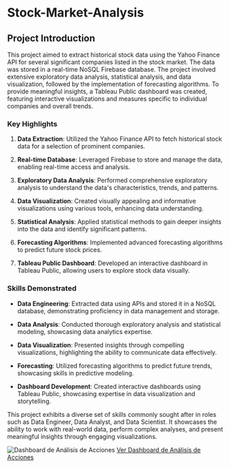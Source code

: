 # Stock-Market-Analysis
## Project Introduction

This project aimed to extract historical stock data using the Yahoo Finance API for several significant companies listed in the stock market. The data was stored in a real-time NoSQL Firebase database. The project involved extensive exploratory data analysis, statistical analysis, and data visualization, followed by the implementation of forecasting algorithms. To provide meaningful insights, a Tableau Public dashboard was created, featuring interactive visualizations and measures specific to individual companies and overall trends.

### Key Highlights

1. **Data Extraction**: Utilized the Yahoo Finance API to fetch historical stock data for a selection of prominent companies.

2. **Real-time Database**: Leveraged Firebase to store and manage the data, enabling real-time access and analysis.

3. **Exploratory Data Analysis**: Performed comprehensive exploratory analysis to understand the data's characteristics, trends, and patterns.

4. **Data Visualization**: Created visually appealing and informative visualizations using various tools, enhancing data understanding.

5. **Statistical Analysis**: Applied statistical methods to gain deeper insights into the data and identify significant patterns.

6. **Forecasting Algorithms**: Implemented advanced forecasting algorithms to predict future stock prices.

7. **Tableau Public Dashboard**: Developed an interactive dashboard in Tableau Public, allowing users to explore stock data visually.

### Skills Demonstrated

- **Data Engineering**: Extracted data using APIs and stored it in a NoSQL database, demonstrating proficiency in data management and storage.

- **Data Analysis**: Conducted thorough exploratory analysis and statistical modeling, showcasing data analytics expertise.

- **Data Visualization**: Presented insights through compelling visualizations, highlighting the ability to communicate data effectively.

- **Forecasting**: Utilized forecasting algorithms to predict future trends, showcasing skills in predictive modeling.

- **Dashboard Development**: Created interactive dashboards using Tableau Public, showcasing expertise in data visualization and storytelling.

This project exhibits a diverse set of skills commonly sought after in roles such as Data Engineer, Data Analyst, and Data Scientist. It showcases the ability to work with real-world data, perform complex analyses, and present meaningful insights through engaging visualizations.


![Dashboard de Análisis de Acciones](Dashboard%201%(1).png)
[Ver Dashboard de Análisis de Acciones](https://public.tableau.com/views/FinancialAnalysis-English/Dashboard1?:language=es-ES&:display_count=n&:origin=viz_share_link)
